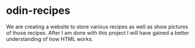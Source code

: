 # odin-recipes
We are creating a website to store various recipes as well as show pictures of those recipes. After I am done with this project I will have gained a better understanding of how HTML works.